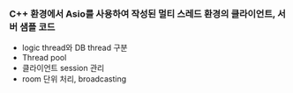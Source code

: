 ### C++ 환경에서 Asio를 사용하여 작성된 멀티 스레드 환경의 클라이언트, 서버 샘플 코드
- logic thread와 DB thread 구분
- Thread pool
- 클라이언트 session 관리
- room 단위 처리, broadcasting
